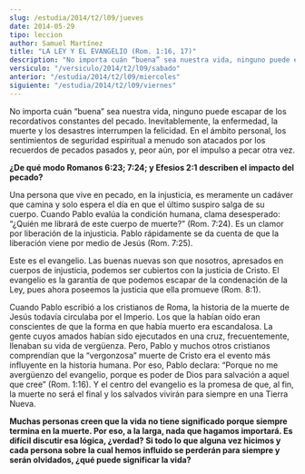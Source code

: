 ```yaml
---
slug: /estudia/2014/t2/l09/jueves
date: 2014-05-29
tipo: leccion
author: Samuel Martínez
title: "LA LEY Y EL EVANGELIO (Rom. 1:16, 17)"
description: "No importa cuán “buena” sea nuestra vida, ninguno puede escapar de los  recordativos constantes del pecado. Inevitablemente, la enfermedad, la muerte y  los desastres interrumpen la felicidad. En el ámbito personal, los sentimientos  de seguridad espiritual a menudo son atacad..."
versiculo: "/versiculo/2014/t2/l09/sabado"
anterior: "/estudia/2014/t2/l09/miercoles"
siguiente: "/estudia/2014/t2/l09/viernes"
---
```


No importa cuán “buena” sea nuestra vida, ninguno puede escapar de los recordativos constantes del pecado. Inevitablemente, la enfermedad, la muerte y los desastres interrumpen la felicidad. En el ámbito personal, los sentimientos de seguridad espiritual a menudo son atacados por los recuerdos de pecados pasados y, peor aún, por el impulso a pecar otra vez.

**¿De qué modo Romanos 6:23; 7:24; y Efesios 2:1 describen el impacto del pecado?**

Una persona que vive en pecado, en la injusticia, es meramente un cadáver que camina y solo espera el día en que el último suspiro salga de su cuerpo. Cuando Pablo evalúa la condición humana, clama desesperado: “¿Quién me librará de este cuerpo de muerte?” (Rom. 7:24). Es un clamor por liberación de la injusticia. Pablo rápidamente se da cuenta de que la liberación viene por medio de Jesús (Rom. 7:25).

Este es el evangelio. Las buenas nuevas son que nosotros, apresados en cuerpos de injusticia, podemos ser cubiertos con la justicia de Cristo. El evangelio es la garantía de que podemos escapar de la condenación de la Ley, pues ahora poseemos la justicia que ella promueve (Rom. 8:1).

Cuando Pablo escribió a los cristianos de Roma, la historia de la muerte de Jesús todavía circulaba por el Imperio. Los que la habían oído eran conscientes de que la forma en que había muerto era escandalosa. La gente cuyos amados habían sido ejecutados en una cruz, frecuentemente, llenaban su vida de vergüenza. Pero, Pablo y muchos otros cristianos comprendían que la “vergonzosa” muerte de Cristo era el evento más influyente en la historia humana. Por eso, Pablo declara: “Porque no me avergüenzo del evangelio, porque es poder de Dios para salvación a aquel que cree” (Rom. 1:16). Y el centro del evangelio es la promesa de que, al fin, la muerte no será el final y los salvados vivirán para siempre en una Tierra Nueva.

**Muchas personas creen que la vida no tiene significado porque siempre termina en la muerte. Por eso, a la larga, nada que hagamos importará. Es difícil discutir esa lógica, ¿verdad? Si todo lo que alguna vez hicimos y cada persona sobre la cual hemos influido se perderán para siempre y serán olvidados, ¿qué puede significar la vida?**
